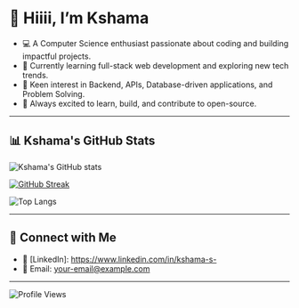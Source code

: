 # 👋 Hiiii, I’m Kshama

- 💻 A Computer Science enthusiast passionate about coding and building impactful projects.  
- 🌱 Currently learning full-stack web development and exploring new tech trends.  
- 🎯 Keen interest in Backend, APIs, Database-driven applications, and Problem Solving.  
- 🚀 Always excited to learn, build, and contribute to open-source.  

---

## 📊 Kshama's GitHub Stats

![Kshama's GitHub stats](https://github-readme-stats.vercel.app/api?username=Kshamas123&show_icons=true&theme=radical)  

[![GitHub Streak](https://streak-stats.demolab.com?user=Kshamas123&theme=radical)](https://git.io/streak-stats)  

![Top Langs](https://github-readme-stats.vercel.app/api/top-langs/?username=Kshamas123&layout=compact&theme=radical)  

---

## 🌟 Connect with Me

- 💼 [LinkedIn]: https://www.linkedin.com/in/kshama-s-  
- 📧 Email: your-email@example.com  

---

![Profile Views](https://komarev.com/ghpvc/?username=Kshamas123&color=blueviolet)

